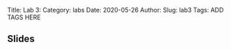 Title: Lab 3:
Category: labs
Date: 2020-05-26
Author: 
Slug: lab3
Tags: ADD TAGS HERE


## Slides
<!-- - [PDF | Lecture 1: Description]({attach}presentation/Lecture1_Data.pdf) -->